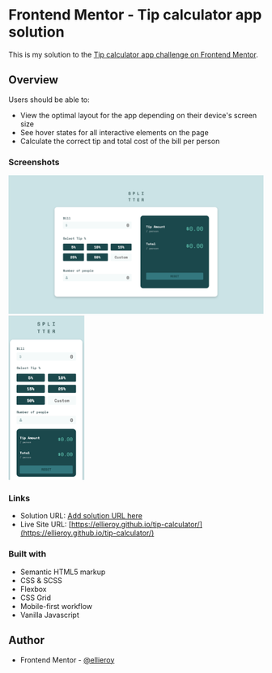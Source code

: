 # Frontend Mentor - Tip calculator app solution

This is my solution to the [Tip calculator app challenge on Frontend Mentor](https://www.frontendmentor.io/challenges/tip-calculator-app-ugJNGbJUX). 

## Overview

Users should be able to:

- View the optimal layout for the app depending on their device's screen size
- See hover states for all interactive elements on the page
- Calculate the correct tip and total cost of the bill per person

### Screenshots

<p float="left">
  <img src="./final-result/final-result-desktop.png" width="650"/> 
  <img src="./final-result/final-result-mobile.png" width="150"/> 
</p>

### Links

- Solution URL: [Add solution URL here](https://your-solution-url.com)
- Live Site URL: [https://ellieroy.github.io/tip-calculator/](https://ellieroy.github.io/tip-calculator/)

### Built with

- Semantic HTML5 markup
- CSS & SCSS 
- Flexbox
- CSS Grid
- Mobile-first workflow
- Vanilla Javascript

## Author

- Frontend Mentor - [@ellieroy](https://www.frontendmentor.io/profile/ellieroy)
